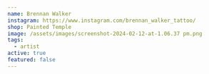 ```yaml
---
name: Brennan Walker
instagram: https://www.instagram.com/brennan_walker_tattoo/
shop: Painted Temple
image: /assets/images/screenshot-2024-02-12-at-1.06.37 pm.png
tags:
  - artist
active: true
featured: false
---
```

